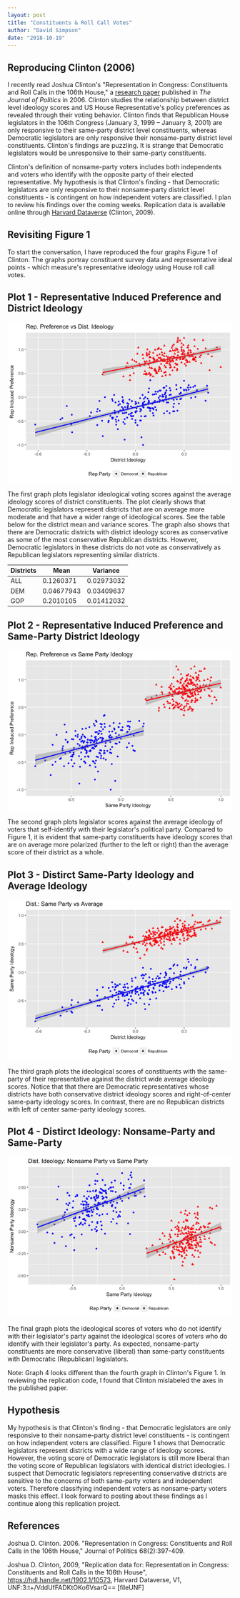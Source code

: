 ```yaml
---
layout: post
title: "Constituents & Roll Call Votes"
author: "David Simpson"
date: "2018-10-19"
---
```


## Reproducing Clinton (2006)

I recently read Joshua Clinton's "Representation in Congress: Constituents and Roll Calls in the 106th House," a [research paper](https://www.jstor.org/stable/10.1111/j.1468-2508.2006.00415.x?pq-origsite=summon&seq=1#metadata_info_tab_contents) published in *The Journal of Politics* in 2006. Clinton studies the relationship between district level ideology scores and US House Representative's policy preferences as revealed through their voting behavior. Clinton finds that Republican House legislators in the 106th Congress (January 3, 1999 – January 3, 2001) are only responsive to their same-party district level constituents, whereas Democratic legislators are only responsive their nonsame-party district level constituents. Clinton's findings are puzzling. It is strange that Democratic legislators would be unresponsive to their same-party constituents.

Clinton's definition of nonsame-party voters includes both independents and voters who identify with the opposite party of their elected representative. My hypothesis is that Clinton's finding - that Democratic legislators are only responsive to their nonsame-party district level constituents - is contingent on how independent voters are classified. I plan to review his findings over the coming weeks. Replication data is available online through [Harvard Dataverse](https://dataverse.harvard.edu/dataset.xhtml?persistentId=hdl:1902.1/10573) (Clinton, 2009). 





## Revisiting Figure 1
To start the conversation, I have reproduced the four graphs Figure 1 of Clinton. The graphs portray constituent survey data and representative ideal points - which measure's representative ideology using House roll call votes.



## Plot 1 - Representative Induced Preference and District Ideology


![](/images/2018-10-19-ConstituentsRollCalls_files/figure-html/Plot1-1.png)<!-- -->

The first graph plots legislator ideological voting scores against the average ideology scores of district constituents. The plot clearly shows that Democratic legislators represent districts that are on average more moderate and that have a wider range of ideological scores. See the table below for the district mean and variance scores. The graph also shows that there are Democratic districts with district ideology scores as conservative as some of the most conservative Republican districts. However, Democratic legislators in these districts do not vote as conservatively as Republican legislators representing similar districts.



| Districts   |      Mean  |  Variance   |
|-----|-----------|------------|
| ALL |  0.1260371 |  0.02973032 |
| DEM | 0.04677943 |  0.03409637 |
| GOP | 0.2010105 |  0.01412032 |

## Plot 2 - Representative Induced Preference and Same-Party District Ideology

![](/images/2018-10-19-ConstituentsRollCalls_files/figure-html/Plot2-1.png)<!-- -->

The second graph plots legislator scores against the average ideology of voters that self-identify with their legislator's political party. Compared to Figure 1, it is evident that same-party constituents have ideology scores that are on average more polarized (further to the left or right) than the average score of their district as a whole.

## Plot 3 - Distirct Same-Party Ideology and Average Ideology
![](/images/2018-10-19-ConstituentsRollCalls_files/figure-html/Plot3-1.png)<!-- -->

The third graph plots the ideological scores of constituents with the same-party of their representative against the district wide average ideology scores. Notice that that there are Democratic representatives whose districts have both conservative district ideology scores and right-of-center same-party ideology scores. In contrast, there are no Republican districts with left of center same-party ideology scores.

## Plot 4 - Distirct Ideology: Nonsame-Party and Same-Party

![](/images/2018-10-19-ConstituentsRollCalls_files/figure-html/Plot4-1.png)<!-- -->

The final graph plots the ideological scores of voters who do not identify with their legislator's party against the ideological scores of voters who do identify with their legislator's party. As expected, nonsame-party constituents are more conservative (liberal) than same-party constituents with Democratic (Republican) legislators.

Note: Graph 4 looks different than the fourth graph in Clinton's Figure 1. In reviewing the replication code, I found that Clinton mislabeled the axes in the published paper.

## Hypothesis
My hypothesis is that Clinton's finding - that Democratic legislators are only responsive to their nonsame-party district level constituents - is contingent on how independent voters are classified. Figure 1 shows that Democratic legislators represent districts with a wide range of ideology scores. However, the voting score of Democratic legislators is still more liberal than the voting score of Republican legislators with identical district ideologies. I suspect that Democratic legislators representing conservative districts are sensitive to the concerns of both same-party voters and independent voters. Therefore classifying independent voters as nonsame-party voters masks this effect. I look forward to posting about these findings as I continue along this replication project.

## References

Joshua D. Clinton. 2006. "Representation in Congress: Constituents and Roll Calls in the 106th House," Journal of Politics 68(2):397-409.

Joshua D. Clinton, 2009, "Replication data for: Representation in Congress: Constituents and Roll Calls in the 106th House", https://hdl.handle.net/1902.1/10573, Harvard Dataverse, V1, UNF:3:t+/VddUfFADKtOKo6VsarQ== [fileUNF]
